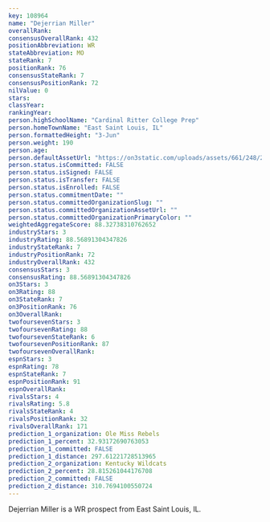 ```yaml
---
key: 108964
name: "Dejerrian Miller"
overallRank: 
consensusOverallRank: 432
positionAbbreviation: WR
stateAbbreviation: MO
stateRank: 7
positionRank: 76
consensusStateRank: 7
consensusPositionRank: 72
nilValue: 0
stars: 
classYear: 
rankingYear: 
person.highSchoolName: "Cardinal Ritter College Prep"
person.homeTownName: "East Saint Louis, IL"
person.formattedHeight: "3-Jun"
person.weight: 190
person.age: 
person.defaultAssetUrl: "https://on3static.com/uploads/assets/661/248/248661.png"
person.status.isCommitted: FALSE
person.status.isSigned: FALSE
person.status.isTransfer: FALSE
person.status.isEnrolled: FALSE
person.status.commitmentDate: ""
person.status.committedOrganizationSlug: ""
person.status.committedOrganizationAssetUrl: ""
person.status.committedOrganizationPrimaryColor: ""
weightedAggregateScore: 88.32738310762652
industryStars: 3
industryRating: 88.56891304347826
industryStateRank: 7
industryPositionRank: 72
industryOverallRank: 432
consensusStars: 3
consensusRating: 88.56891304347826
on3Stars: 3
on3Rating: 88
on3StateRank: 7
on3PositionRank: 76
on3OverallRank: 
twofoursevenStars: 3
twofoursevenRating: 88
twofoursevenStateRank: 6
twofoursevenPositionRank: 87
twofoursevenOverallRank: 
espnStars: 3
espnRating: 78
espnStateRank: 7
espnPositionRank: 91
espnOverallRank: 
rivalsStars: 4
rivalsRating: 5.8
rivalsStateRank: 4
rivalsPositionRank: 32
rivalsOverallRank: 171
prediction_1_organization: Ole Miss Rebels
prediction_1_percent: 32.93172690763053
prediction_1_committed: FALSE
prediction_1_distance: 297.61221728513965
prediction_2_organization: Kentucky Wildcats
prediction_2_percent: 28.815261044176708
prediction_2_committed: FALSE
prediction_2_distance: 310.7694100550724
---
```

Dejerrian Miller is a WR prospect from East Saint Louis, IL.